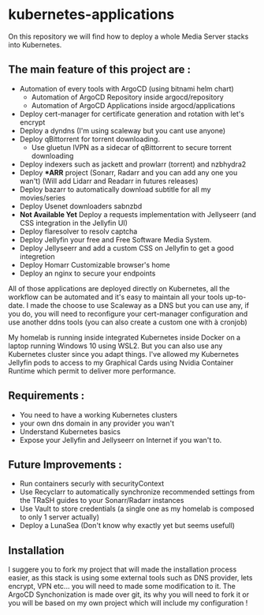 # kubernetes-applications
On this repository we will find how to deploy a whole Media Server stacks into Kubernetes.

## The main feature of this project are : 
- Automation of every tools with ArgoCD (using bitnami helm chart)
  -  Automation of ArgoCD Repository inside argocd/repository
  -  Automation of ArgoCD Applications inside argocd/applications
- Deploy cert-manager for certificate generation and rotation with let's encrypt
- Deploy a dyndns (I'm using scaleway but you cant use anyone)
- Deploy qBittorrent for torrent downloading.
  - Use gluetun IVPN as a sidecar of qBittorrent to secure torrent downloading
- Deploy indexers such as jackett and prowlarr (torrent) and nzbhydra2 
- Deploy **\*ARR** project (Sonarr, Radarr and you can add any one you wan't) (Will add Lidarr and Readarr in futures releases)
- Deploy bazarr to automatically download subtitle for all my movies/series
- Deploy Usenet downloaders sabnzbd
- **Not Available Yet** Deploy a requests implementation with Jellyseerr (and CSS integration in the Jellyfin UI)
- Deploy flaresolver to resolv captcha
- Deploy Jellyfin your free and Free Software Media System.
- Deploy Jellyseerr and add a custom CSS on Jellyfin to get a good integretion
- Deploy Homarr Customizable browser's home
- Deploy an nginx to secure your endpoints

All of those applications are deployed directly on Kubernetes, all the workflow can be automated and it's easy to maintain all your tools up-to-date. I made the choose to use Scaleway as a DNS but you can use any, if you do, you will need to reconfigure your cert-manager configuration and use another ddns tools (you can also create a custom one with à cronjob)

My homelab is running inside integrated Kubernetes inside Docker on a laptop running Windows 10 using WSL2. But you can also use any Kubernetes cluster since you adapt things.
I've allowed my Kubernetes Jellyfin pods to access to my Graphical Cards using Nvidia Container Runtime which permit to deliver more performance.

## Requirements : 
- You need to have a working Kubernetes clusters
- your own dns domain in any provider you wan't
- Understand Kubernetes basics
- Expose your Jellyfin and Jellyseerr on Internet if you wan't to.

## Future Improvements :
- Run containers securly with securityContext
- Use Recyclarr to automatically synchronize recommended settings from the TRaSH guides to your Sonarr/Radarr instances
- Use Vault to store credentials (a single one as my homelab is composed to only 1 server actually)
- Deploy a LunaSea (Don't know why exactly yet but seems usefull)

## Installation
I suggere you to fork my project that will made the installation process easier, as this stack is using some external tools such as DNS provider, lets encrypt, VPN etc... you will need to made some modification to it. The ArgoCD Synchonization is made over git, its why you will need to fork it or you will be based on my own project which will include my configuration !